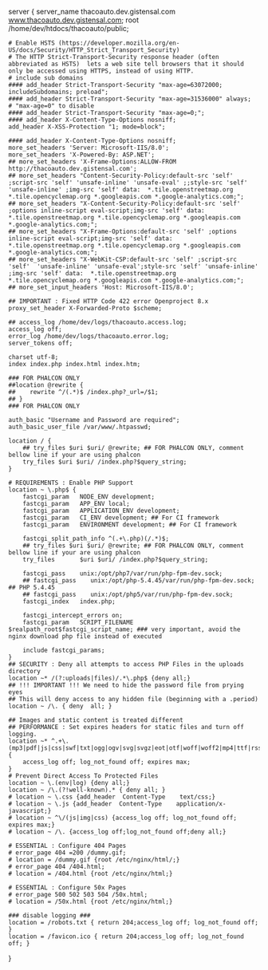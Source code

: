 server {
    server_name thacoauto.dev.gistensal.com www.thacoauto.dev.gistensal.com;
    root   /home/dev/htdocs/thacoauto/public;
    
    # Enable HSTS (https://developer.mozilla.org/en-US/docs/Security/HTTP_Strict_Transport_Security)
    # The HTTP Strict-Transport-Security response header (often abbreviated as HSTS)  lets a web site tell browsers that it should only be accessed using HTTPS, instead of using HTTP.
    # include sub domains
    #### add_header Strict-Transport-Security "max-age=63072000; includeSubdomains; preload";
    #### add_header Strict-Transport-Security "max-age=31536000" always;
    # "max-age=0" to disable
    #### add_header Strict-Transport-Security "max-age=0;";
    #### add_header X-Content-Type-Options nosniff;
    add_header X-XSS-Protection "1; mode=block";

    #### add_header X-Content-Type-Options nosniff;
    more_set_headers 'Server: Microsoft-IIS/8.0';
    more_set_headers 'X-Powered-By: ASP.NET';
    ## more_set_headers 'X-Frame-Options:ALLOW-FROM http://thacoauto.dev.gistensal.com';
    ## more_set_headers "Content-Security-Policy:default-src 'self' ;script-src 'self' 'unsafe-inline' 'unsafe-eval' ;;style-src 'self' 'unsafe-inline' ;img-src 'self' data:  *.tile.openstreetmap.org *.tile.opencyclemap.org *.googleapis.com *.google-analytics.com;";
    ## more_set_headers "X-Content-Security-Policy:default-src 'self' ;options inline-script eval-script;img-src 'self' data:  *.tile.openstreetmap.org *.tile.opencyclemap.org *.googleapis.com *.google-analytics.com;";
    ## more_set_headers "X-Frame-Options:default-src 'self' ;options inline-script eval-script;img-src 'self' data:  *.tile.openstreetmap.org *.tile.opencyclemap.org *.googleapis.com *.google-analytics.com;";
    ## more_set_headers "X-WebKit-CSP:default-src 'self' ;script-src 'self'  'unsafe-inline' 'unsafe-eval';style-src 'self' 'unsafe-inline' ;img-src 'self' data:  *.tile.openstreetmap.org *.tile.opencyclemap.org *.googleapis.com *.google-analytics.com;";
    ## more_set_input_headers 'Host: Microsoft-IIS/8.0';

    ## IMPORTANT : Fixed HTTP Code 422 error Openproject 8.x
    proxy_set_header X-Forwarded-Proto $scheme; 

    ## access_log /home/dev/logs/thacoauto.access.log;
    access_log off;
    error_log /home/dev/logs/thacoauto.error.log;	
    server_tokens off;
    
    charset utf-8;
    index index.php index.html index.htm;

    ### FOR PHALCON ONLY
    ##location @rewrite {
    ##    rewrite ^/(.*)$ /index.php?_url=/$1;
    ## }
    ### FOR PHALCON ONLY

    auth_basic "Username and Password are required"; 
    auth_basic_user_file /var/www/.htpasswd;
        
    location / {
        ## try_files $uri $uri/ @rewrite; ## FOR PHALCON ONLY, comment bellow line if your are using phalcon
        try_files $uri $uri/ /index.php?$query_string;
    }

    # REQUIREMENTS : Enable PHP Support
    location ~ \.php$ {
        fastcgi_param   NODE_ENV development;
        fastcgi_param   APP_ENV local;
        fastcgi_param   APPLICATION_ENV development;
        fastcgi_param   CI_ENV development; ## For CI framework
        fastcgi_param   ENVIRONMENT development; ## For CI framework

        fastcgi_split_path_info ^(.+\.php)(/.*)$;
        ## try_files $uri $uri/ @rewrite; ## FOR PHALCON ONLY, comment bellow line if your are using phalcon
        try_files       $uri $uri/ /index.php?$query_string;

        fastcgi_pass    unix:/opt/php7/var/run/php-fpm-dev.sock;
        ## fastcgi_pass    unix:/opt/php-5.4.45/var/run/php-fpm-dev.sock; ## PHP 5.4.45
        ## fastcgi_pass    unix:/opt/php5/var/run/php-fpm-dev.sock;
        fastcgi_index   index.php;
	
        fastcgi_intercept_errors on;
        fastcgi_param   SCRIPT_FILENAME $realpath_root$fastcgi_script_name; ### very important, avoid the nginx download php file instead of executed

        include fastcgi_params;
    }
    ## SECURITY : Deny all attempts to access PHP Files in the uploads directory
    location ~* /(?:uploads|files)/.*\.php$ {deny all;}
    ## !!! IMPORTANT !!! We need to hide the password file from prying eyes
    ## This will deny access to any hidden file (beginning with a .period)
    location ~ /\. { deny  all; }
        
    ## Images and static content is treated different
    ## PERFORMANCE : Set expires headers for static files and turn off logging.
    location ~* ^.+\.(mp3|pdf|js|css|swf|txt|ogg|ogv|svg|svgz|eot|otf|woff|woff2|mp4|ttf|rss|atom|jpg|jpeg|gif|png|ico|zip|tgz|gz|rar|bz2|doc|xls|exe|ppt|tar|mid|midi|wav|bmp|rtf|sql)$ {
        access_log off; log_not_found off; expires max;
    }
    # Prevent Direct Access To Protected Files
    location ~ \.(env|log) {deny all;}
    location ~ /\.(?!well-known).* { deny all; }
    # location ~ \.css {add_header  Content-Type    text/css;}
    # location ~ \.js {add_header  Content-Type    application/x-javascript;}
    # location ~ ^\/(js|img|css) {access_log off; log_not_found off; expires max;}
    # location ~ /\. {access_log off;log_not_found off;deny all;}

    # ESSENTIAL : Configure 404 Pages
    # error_page 404 =200 /dummy.gif;
    # location = /dummy.gif {root /etc/nginx/html/;}    
    # error_page 404 /404.html;
    # location = /404.html {root /etc/nginx/html;}
	
    # ESSENTIAL : Configure 50x Pages
    # error_page 500 502 503 504 /50x.html;
    # location = /50x.html {root /etc/nginx/html;}

    ### disable logging ###
    location = /robots.txt { return 204;access_log off; log_not_found off; }
    location = /favicon.ico { return 204;access_log off; log_not_found off; }
}
